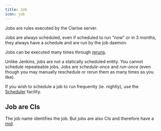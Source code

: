 ```yaml
---
title: Job
icon: job
---
```


Jobs are rules executed by the Clarive server. 

Jobs are always scheduled, even if scheduled to run "now" or in 3 months, 
they always have a schedule and are run by the job daemon. 

Jobs can be executed many times through [reruns](concepts/rerun). 

Unlike Jenkins, jobs are not a statically scheduled entity. You cannot schedule
repeateable jobs. Jobs are *schedule-once*
and *run-once*
(even though you may manually
reschedule or rerun them as many times as you like). 

If you wish to schedule a job to run frequently (ie. nightly), use the [Scheduler](admin/scheduler) facility.


## Job are CIs

The job name identifies the job. But jobs are also CIs and therefore have a [mid](concepts/mid).
